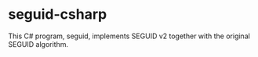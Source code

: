 # seguid-csharp
This C# program, seguid, implements SEGUID v2 together with the original SEGUID algorithm.
